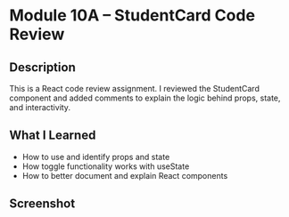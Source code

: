 # Module 10A – StudentCard Code Review

## Description
This is a React code review assignment. I reviewed the StudentCard component and added comments to explain the logic behind props, state, and interactivity.

## What I Learned
- How to use and identify props and state
- How toggle functionality works with useState
- How to better document and explain React components

## Screenshot

